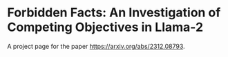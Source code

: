 # Forbidden Facts: An Investigation of Competing Objectives in Llama-2
A project page for the paper
https://arxiv.org/abs/2312.08793.

